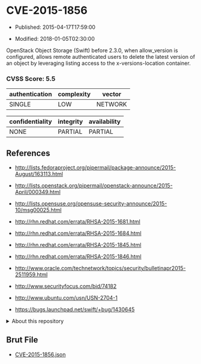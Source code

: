 # CVE-2015-1856

- Published: 2015-04-17T17:59:00

- Modified: 2018-01-05T02:30:00

OpenStack Object Storage (Swift) before 2.3.0, when allow_version is configured, allows remote authenticated users to delete the latest version of an object by leveraging listing access to the x-versions-location container.

### CVSS Score: **5.5**

| authentication | complexity | vector |
| --- | --- | --- |
| SINGLE | LOW | NETWORK |

| confidentiality | integrity | availability |
| --- | --- | --- |
| NONE | PARTIAL | PARTIAL |

## References

* http://lists.fedoraproject.org/pipermail/package-announce/2015-August/163113.html

* http://lists.openstack.org/pipermail/openstack-announce/2015-April/000349.html

* http://lists.opensuse.org/opensuse-security-announce/2015-10/msg00025.html

* http://rhn.redhat.com/errata/RHSA-2015-1681.html

* http://rhn.redhat.com/errata/RHSA-2015-1684.html

* http://rhn.redhat.com/errata/RHSA-2015-1845.html

* http://rhn.redhat.com/errata/RHSA-2015-1846.html

* http://www.oracle.com/technetwork/topics/security/bulletinapr2015-2511959.html

* http://www.securityfocus.com/bid/74182

* http://www.ubuntu.com/usn/USN-2704-1

* https://bugs.launchpad.net/swift/+bug/1430645

<details>
<summary>About this repository</summary> 

  This repository is part of the project [Live Hack CVE](https://github.com/Live-Hack-CVE). Main website can be found [www.live-hack.org](https://www.live-hack.org) 
  
  Made by [Sn0wAlice](https://github.com/Sn0wAlice) for the people that care about security and need to have a feed of the latest CVEs. Hope you enjoy it, don't forget to star the repo and follow me on [Twitter](https://twitter.com/Sn0wAlice) and [Github](https://github.com/Sn0wAlice). And that is my [personnal website](https://www.alice-snow.me/)

  - [Home Page](https://github.com/Live-Hack-CVE)
  - [Framework](https://github.com/Live-Hack-CVE/cve-framework)
  - [CVE database](https://github.com/Live-Hack-CVE/full_database)
  - [Changelog](https://github.com/Live-Hack-CVE/Changelog)
</details>

## Brut File

* [CVE-2015-1856.json](https://raw.githubusercontent.com/Live-Hack-CVE/full_database/main/cves/2015/CVE-2015-1856.json)

